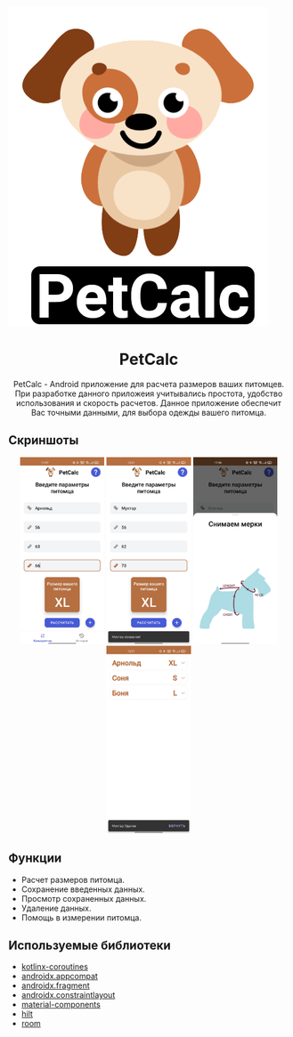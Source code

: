 ![Header](readme/readme_logo.png)

<h1 align="center">PetCalc</h1>

<p align="center">  
PetCalc -  Android приложение для расчета размеров ваших питомцев. При разработке данного приложеия учитывались простота, удобство использования и скорость расчетов. Данное приложение обеспечит Вас точными данными, для выбора одежды вашего питомца.
</p>

Скриншоты
--------

<p align="center">
  <img src="readme/screenshot_1.jpg" width="30%" height="auto">
  <img src="readme/screenshot_2.jpg" width="30%" height="auto">
  <img src="readme/screenshot_3.jpg" width="30%" height="auto">
  <img src="readme/screenshot_4.jpg" width="30%" height="auto">
</p>

Функции
--------

* Расчет размеров питомца.
* Сохранение введенных данных.
* Просмотр сохраненных данных.
* Удаление данных.
* Помощь в измерении питомца.

Используемые библиотеки
--------------

* [kotlinx-coroutines](https://github.com/Kotlin/kotlinx.coroutines)
* [androidx.appcompat](https://developer.android.com/jetpack/androidx/releases/appcompat)
* [androidx.fragment](https://developer.android.com/jetpack/androidx/releases/fragment)
* [androidx.constraintlayout](https://developer.android.com/jetpack/androidx/releases/constraintlayout)
* [material-components](https://github.com/material-components/material-components-android)
* [hilt](https://developer.android.com/training/dependency-injection/hilt-android)
* [room](https://developer.android.com/jetpack/androidx/releases/room)